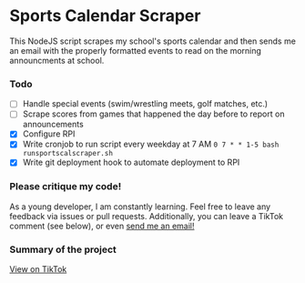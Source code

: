 # Sports Calendar Scraper
This NodeJS script scrapes my school's sports calendar and then sends me an email with the properly formatted events to read on the morning announcments at school.

### Todo
- [ ] Handle special events (swim/wrestling meets, golf matches, etc.)
- [ ] Scrape scores from games that happened the day before to report on announcements
- [x] Configure RPI 
- [x] Write cronjob to run script every weekday at 7 AM `0 7 * * 1-5 bash runsportscalscraper.sh`
- [x] Write git deployment hook to automate deployment to RPI

### Please critique my code!
As a young developer, I am constantly learning. Feel free to leave any feedback via issues or pull requests. Additionally, you can leave a TikTok comment (see below), or even [send me an email!](mailto:graham@grahambillington.com)

### Summary of the project
[View on TikTok](https://www.tiktok.com/@grahambillington/video/7059563461705174318?is_copy_url=1&is_from_webapp=v1)